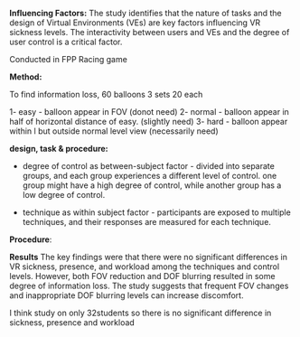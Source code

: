 **Influencing Factors:** The study identifies that the nature of tasks and the design of Virtual Environments (VEs) are key factors influencing VR sickness levels. The interactivity between users and VEs and the degree of user control is a critical factor.

Conducted in FPP Racing game

**Method:**

To find information loss, 60 balloons 3 sets 20 each 

1- easy - balloon appear in FOV (donot need)
2- normal - balloon appear in half of horizontal distance of easy. (slightly need)
3- hard - balloon appear within l but outside normal level view (necessarily need)

**design, task & procedure:**

- degree of control as between-subject factor - divided into separate groups, and each group experiences a different level of control. one group might have a high degree of control, while another group has a low degree of control.

- technique as within subject factor - participants are exposed to multiple techniques, and their responses are measured for each technique.

**Procedure**: 


**Results**
The key findings were that there were no significant differences in VR sickness, presence, and workload among the techniques and control levels. However, both FOV reduction and DOF blurring resulted in some degree of information loss. The study suggests that frequent FOV changes and inappropriate DOF blurring levels can increase discomfort.


I think study on only 32students so there is no significant difference in sickness, presence and workload